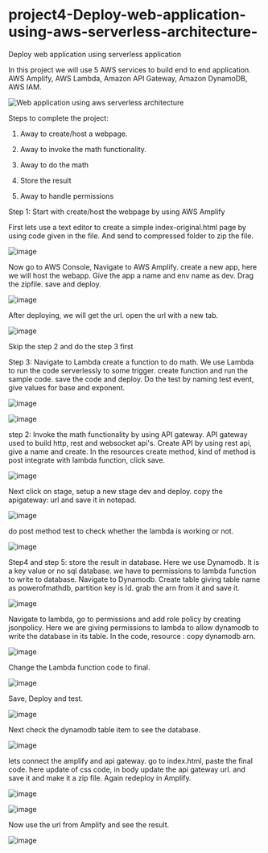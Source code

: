# project4-Deploy-web-application-using-aws-serverless-architecture-
Deploy web application using serverless application

In this project we will use 5 AWS services to build end to end application. AWS Amplify, AWS Lambda, Amazon API Gateway, Amazon DynamoDB, AWS IAM.

![Web application using aws serverless architecture](https://github.com/user-attachments/assets/db2da0db-7929-466e-9d1e-1e94a9d56f63)



Steps to complete the project:

1. Away to create/host a webpage.

2. Away to invoke the math functionality.

3. Away to do the math

4. Store the result

5. Away to handle permissions


Step 1: Start with create/host the webpage by using AWS Amplify

First lets use a text editor to create a simple index-original.html page by using code given in the file. And send to compressed folder to zip the file.

![image](https://github.com/user-attachments/assets/6540ad36-4581-4f92-8a75-31e8b456a9a1)


Now go to AWS Console, Navigate to AWS Amplify. create a new app, here we will host the webapp. Give the app a name and env name as dev. Drag the zipfile. save and deploy.

![image](https://github.com/user-attachments/assets/2bfab63d-d3f2-494b-9c85-d0333619e89e)

After deploying, we will get the url. open the url with a new tab.

![image](https://github.com/user-attachments/assets/596c1113-a97a-4884-841c-2987c962d4cc)

Skip the step 2 and do the step 3 first

Step 3: Navigate to Lambda create a function to do math. We use Lambda to run the code serverlessly to some trigger. create function and run the sample code. save the code and deploy. Do the test by naming test event, give values for base and exponent.

![image](https://github.com/user-attachments/assets/50ea3aaa-1cf7-4730-b501-819018ba2493)


![image](https://github.com/user-attachments/assets/0d72c393-48fc-4c6f-8881-f23f5cb6bafe)

step 2: Invoke the math functionality by using API gateway. API gateway used to build http, rest and websocket api's. Create API by using rest api, give a name and create.
In the resources create method, kind of method is post integrate with lambda function, click save.

![image](https://github.com/user-attachments/assets/217fdbd3-3d28-4103-95e8-881eae8d0915)

Next click on stage, setup a new stage dev and deploy. copy the apigateway: url and save it in notepad.

![image](https://github.com/user-attachments/assets/1c58f3c6-2720-4d2e-8ad1-b8d23d793258)

do post method test to check whether the lambda is working or not.

![image](https://github.com/user-attachments/assets/8b2ddd74-6931-4b97-9b2d-c524d32f0bbe)

Step4 and step 5:  store the result in database. Here we use Dynamodb. It is a key value or no sql database. we have to permissions to lambda function to write to database.
Navigate to Dynamodb. Create table giving table name as powerofmathdb, partition key is Id. grab the arn from it and save it.

![image](https://github.com/user-attachments/assets/53c0b42a-cdc7-4af6-8812-057f3f65b27c)

Navigate to lambda, go to permissions and add role policy by creating jsonpolicy. Here we are giving permissions to lambda to allow dynamodb to write the database in its table. In the code, resource : copy dynamodb arn.

![image](https://github.com/user-attachments/assets/76047c7e-37ac-4d80-ae29-56fe8a7fd786)

Change the Lambda function code to final. 

![image](https://github.com/user-attachments/assets/bc183b48-f4d2-4c62-9972-26f2ea395eb7)


Save, Deploy and test.

![image](https://github.com/user-attachments/assets/322ef63e-b928-4790-a8f3-c02fb8465929)


Next check the dynamodb table item to see the database.

![image](https://github.com/user-attachments/assets/f83804bd-ce2b-4b95-ae1e-81ff875d4d23)


lets connect the amplify and api gateway. go to index.html, paste the final code. here update of css code, in body update the api gateway url. and save it and make it a zip file. Again redeploy in Amplify.

![image](https://github.com/user-attachments/assets/7c4be72f-f10d-4591-95e3-37cd6cf1dfcc)

![image](https://github.com/user-attachments/assets/a816d492-ce6a-46f0-ade6-e5a1795dab04)

Now use the url from Amplify and see the result.

![image](https://github.com/user-attachments/assets/963b0932-e309-40f8-99fe-2895d06b57c0)




















